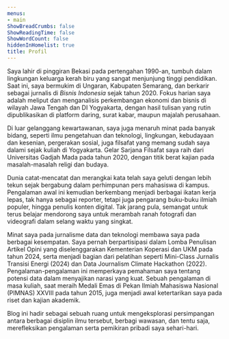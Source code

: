 ```yaml
---
menus:
- main
ShowBreadCrumbs: false
ShowReadingTime: false
ShowWordCount: false
hiddenInHomelist: true
title: Profil
---
```

Saya lahir di pinggiran Bekasi pada pertengahan 1990-an, tumbuh dalam lingkungan keluarga kerah biru yang sangat menjunjung tinggi pendidikan. Saat ini, saya bermukim di Ungaran, Kabupaten Semarang, dan berkarir sebagai jurnalis di *Bisnis Indonesia* sejak tahun 2020. Fokus harian saya adalah meliput dan menganalisis perkembangan ekonomi dan bisnis di wilayah Jawa Tengah dan DI Yogyakarta, dengan hasil tulisan yang rutin dipublikasikan di platform daring, surat kabar, maupun majalah perusahaan.

Di luar gelanggang kewartawanan, saya juga menaruh minat pada banyak bidang, seperti ilmu pengetahuan dan teknologi, lingkungan, kebudayaan dan kesenian, pergerakan sosial, juga filsafat yang memang sudah saya dalami sejak kuliah di Yogyakarta. Gelar Sarjana Filsafat saya raih dari Universitas Gadjah Mada pada tahun 2020, dengan titik berat kajian pada masalah-masalah religi dan budaya.

Dunia catat-mencatat dan merangkai kata telah saya geluti dengan lebih tekun sejak bergabung dalam perhimpunan pers mahasiswa di kampus. Pengalaman awal ini kemudian berkembang menjadi berbagai ikatan kerja lepas, tak hanya sebagai reporter, tetapi juga pengarang buku-buku ilmiah populer, hingga penulis konten digital. Tak jarang pula, semangat untuk terus belajar mendorong saya untuk merambah ranah fotografi dan videografi dalam selang waktu yang singkat.  

Minat saya pada jurnalisme data dan teknologi membawa saya pada berbagai kesempatan. Saya pernah berpartisipasi dalam Lomba Penulisan Artikel Opini yang diselenggarakan Kementerian Koperasi dan UKM pada tahun 2024, serta menjadi bagian dari pelatihan seperti Mini-Class Jurnalis Transisi Energi (2024) dan Data Journalism Climate Hackathon (2022). Pengalaman-pengalaman ini memperkaya pemahaman saya tentang potensi data dalam menyajikan narasi yang kuat. Sebuah pengalaman di masa kuliah, saat meraih Medali Emas di Pekan Ilmiah Mahasiswa Nasional (PIMNAS) XXVIII pada tahun 2015, juga menjadi awal ketertarikan saya pada riset dan kajian akademik.

Blog ini hadir sebagai sebuah ruang untuk mengeksplorasi persimpangan antara berbagai disiplin ilmu tersebut, berbagi wawasan, dan tentu saja, merefleksikan pengalaman serta pemikiran pribadi saya sehari-hari. 
